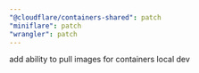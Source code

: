 ```yaml
---
"@cloudflare/containers-shared": patch
"miniflare": patch
"wrangler": patch
---
```


add ability to pull images for containers local dev
